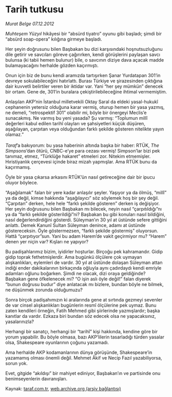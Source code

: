 # Tarih tutkusu

*Murat Belge 07.12.2012*

<div class="yazi"><p><i>Muhteşem Yüzyıl</i> hikâyesi bir “absürd tiyatro” oyunu gibi başladı; şimdi bir “absürd soap-opera” kılığına girmeye başladı. </p>
<p>Her şeyin doğrusunu bilen Başbakan bu dizi karşısındaki hoşnutsuzluğunu dile getirir ve savcıları göreve çağırırken, kendi görüşlerini paylaşan savcı bulunsa (ki tabii hemen bulunur) bile, o savcının diziye dava açacak madde bulamayacağını herhalde gözden kaçırmıştı.</p>
<p>Onun için biz de bunu kendi aramızda tartışırken Şanar Yurdatapan 301’in devreye sokulabileceğini hatırlattı. Burası Türkiye ve şirazesinden çıktığına dair kuvvetli belirtiler veren bir iktidar var. Yani “her şey mümkün” denecek bir ortam. Gene de, 301’in buralara çekiştirilebileceğine ihtimal vermemiştim. </p>
<p>Anlaşılan AKP’nin İstanbul milletvekili Oktay Saral da eldeki yasal-hukukî cephanenin yetersiz olduğuna karar vermiş, oturup hemen bir yasa yazmış, ne demeli, “retrospektif 301” olabilir mi, böyle bir önergeyi Meclis’e sunacakmış. Ne varmış bu yeni yasada? Şu varmış: “Toplumun millî değerleri kabul edilen tarihî olayları ve şahsiyetleri küçük düşüren, aşağılayan, çarpıtan veya olduğundan farklı şekilde gösteren nitelikte yayın olamaz.”<br/><br/><i>Taraf</i>’a bakıyorum: bu yasa haberinin altında başka bir haber: RTÜK, <i>The Simpsons</i>’dan ötürü, CNBC-e’ye para cezası vermiş! Simpson’lar bizi pek tanımaz, etmez, “Türklüğe hakaret” etmeleri zor. Nitekim etmemişler. Hıristiyanlık çerçevesi içinde biraz mizah yapmışlar. Ama RTÜK bunu da kaçırmamış. </p>
<p>Öyle bir yasa çıkarsa arkasını RTÜK’ün nasıl getireceğine dair bir ipucu oluyor böylece.</p>
<p>“Aşağılamak” falan bir yere kadar anlaşılır şeyler. Yaşıyor ya da ölmüş, “millî” ya da değil, kimse hakkında “aşağılayıcı” söz söylemek hoş bir şey değil. “Çarpıtan” derken, hele hele “farklı şekilde gösteren” derken iş değişiyor. Her şeyin doğrusunu bilen Başbakan mı bilecek, neyin nasıl “çarpıtıldığı”nı ya da “farklı şekilde gösterildiği”ni? Başbakan bu gibi konuları nasıl bildiğini, nasıl değerlendirdiğini gösterdi. Süleyman’ın 30 yıl at üstünde sefere gittiğini anlattı. Demek Kanunî Sultan Süleyman denince, adamı at üstünde göstereceksin. Öyle göstermezsen, “farklı şekilde göstermiş” oluyorsun. Hattâ “çarpıtıyor”sun. Yani bu adam Harem’de vakit geçirmiyor mu? “Harem” denen yer niçin var? Kışları ne yapıyor?</p>
<p>Bu padişahlarımız bizim, iyidirler hoşturlar. Birçoğu pek kahramandır. Gidip gidip toprak fethetmişlerdir. Ama bugünkü ölçülere çok uymayan alışkanlıkları, eylemleri de vardır. 30 yıl at üstünde dolaşan Süleyman attan indiği ender dakikalarının birkaçında oğluyla aynı çadırdaydı kendi emriyle adamları oğlunu boğarken. Şimdi ne olacak, dizi oraya geldiğinde? Başbakan gene öfkelenecek mi? “O işin aslı öyle değil!” falan diyerek “bunun doğrusu budur” diye anlatacak mı bizlere, bundan böyle ne bilmek, ne düşünmek zorunda olduğumuzu?</p>
<p>Sonra birçok padişahımızın ki aralarında gene at sırtında gezmeyi sevenler de var cinsel alışkanlıkları bugünlerin resmî ölçülerine pek uymaz. Bunu zaten kendileri örneğin, Fatih Mehmed gibi şiirlerinde yazmışlardır; başka kanıtlar da vardır. Ezkaza biri bundan söz edecek olsa ne yapacaksınız, yasalarınızla?</p>
<p>Herhangi bir sanatçı, herhangi bir “tarihî” kişi hakkında, kendine göre bir yorum yapabilir. Bu böyle olmasa, bazı AKP’lilerin tasarladığı türden yasalar olsa, Shakespeare oyunlarının çoğunu yazamadı. </p>
<p>Ama herhalde AKP kodamanlarının dünya görüşünde, Shakespeare’in yazamamış olması önemli değil. Mehmet Âkif ve Necip Fazıl yazabiliyorsa, sorun yok. </p>
<p>Evet, gitgide “akıldışı” bir mahiyet ediniyor, Başbakan’ın ve partisinde onu benimseyenlerin davranışları. </p>
</div>

Kaynak: [taraf.com.tr](http://www.taraf.com.tr:80/murat-belge/makale-tarih-tutkusu.htm), [web.archive.org (arşiv bağlantısı)](http://web.archive.org/web/20121208170335/http://www.taraf.com.tr:80/murat-belge/makale-tarih-tutkusu.htm)
